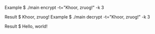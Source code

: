 Example
$ ./main encrypt -t="Khoor, zruog!" -k 3

Result 
$ Khoor, zruog!
Example
$ ./main decrypt -t="Khoor, zruog!" -k 3

Result
$ Hello, world!
